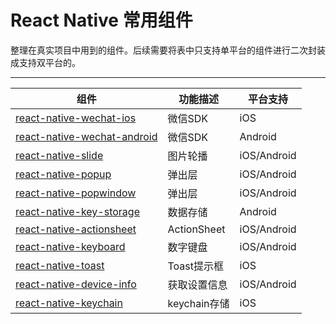 # React Native 常用组件
整理在真实项目中用到的组件。后续需要将表中只支持单平台的组件进行二次封装成支持双平台的。

------------------------------------------------------------


组件 | 功能描述 | 平台支持
---- | -------- | --------
[react-native-wechat-ios](https://github.com/beefe/react-native-wechat-ios#readme) | 微信SDK |  iOS
[react-native-wechat-android](https://github.com/beefe/react-native-wechat-android#readme) | 微信SDK | Android
[react-native-slide](https://github.com/beefe/react-native-slide#readme) | 图片轮播 |  iOS/Android
[react-native-popup](https://github.com/beefe/react-native-popup#readme) | 弹出层 | iOS/Android
[react-native-popwindow](https://github.com/beefe/react-native-popwindow#readme) | 弹出层 | iOS/Android
[react-native-key-storage](https://github.com/beefe/react-native-key-storage#readme) | 数据存储 | Android
[react-native-actionsheet](https://github.com/beefe/react-native-actionsheet#readme) | ActionSheet | iOS/Android
[react-native-keyboard](https://github.com/beefe/react-native-keyboard#readme) | 数字键盘 | iOS/Android
[react-native-toast](https://github.com/remobile/react-native-toast) | Toast提示框 | iOS
[react-native-device-info](https://github.com/rebeccahughes/react-native-device-info#readme) | 获取设置信息 | iOS/Android
[react-native-keychain](https://github.com/oblador/react-native-keychain) | keychain存储 | iOS
